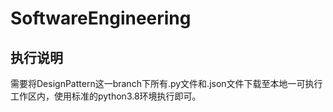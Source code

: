 # SoftwareEngineering

## 执行说明
需要将DesignPattern这一branch下所有.py文件和.json文件下载至本地一可执行工作区内，使用标准的python3.8环境执行即可。
